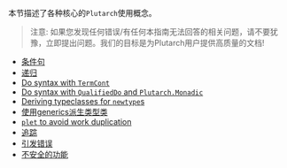 本节描述了各种核心的`Plutarch`使用概念。

> 注意: 如果您发现任何错误/有任何本指南无法回答的相关问题，请不要犹豫，立即提出问题。我们的目标是为Plutarch用户提供高质量的文档!

- [条件句](./Usage/Conditionals.md)
- [递归](./Usage/Recursion.md)
- [Do syntax with `TermCont`](./Usage/Do%20syntax%20with%20TermCont.md)
- [Do syntax with `QualifiedDo` and `Plutarch.Monadic`](./Usage/Do%20syntax%20with%20QualifiedDo.md)
- [Deriving typeclasses for `newtype`s](./Usage/Deriving%20for%20newtypes.md)
- [使用generics派生类型类](./Usage/Deriving%20with%20generics.md)
- [`plet` to avoid work duplication](./Usage/Avoid%20work%20duplication%20using%20plet.md)
- [追踪](./Usage/Tracing.md)
- [引发错误](./Usage/Raising%20errors.md)
- [不安全的功能](./Usage/Unsafe%20functions.md)
